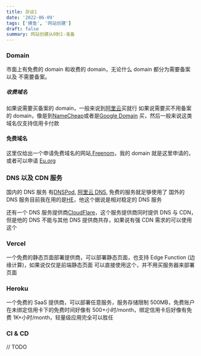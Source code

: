 ```yaml
---
title: 杂谈1
date: '2022-06-09'
tags: ['摸鱼', '网站创建']
draft: false
summary: 网站创建从0到1-准备
---
```


### Domain

市面上有免费的 domain 和收费的 domain，无论什么 domain 都分为需要备案 以及 不需要备案。

##### 收费域名

如果说需要买备案的 domain，一般来说到[阿里云](https://mi.aliyun.com/)买就行
如果说需要买不用备案的 domain，像是到[NameCheap](https://www.namecheap.com/)或者是[Google Domain](https://domains.google/) 买，然后一般来说这类域名仅支持信用卡付款

#### 免费域名

这里仅给出一个申请免费域名的网站,[Freenom](https://freenom.com/)，我的 domain 就是这里申请的，或者可以申请 [Eu.org](https://nic.eu.org/)

### DNS 以及 CDN 服务

国内的 DNS 服务 有[DNSPod](https://www.dnspod.cn/), [阿里云 DNS](https://www.aliyun.com/product/dns), 免费的服务就足够使用了
国外的 DNS 服务目前我在用的是[HE](https://dns.he.net/)，他这个据说是相对稳定的 DNS 服务

还有一个 DNS 服务提供商[CloudFlare](https://www.cloudflare.com/)，这个服务提供商同时提供 DNS 与 CDN， 但是他的 DNS 不能与其他 DNS 提供商共存，如果说有强 CDN 需求的可以使用这个

### Vercel

一个免费的静态页面部署提供商，可以部署静态页面，也支持 Edge Function (边缘计算)，如果说仅仅是前端静态页面 可以直接使用这个，并不用买服务器来部署页面

### Heroku

一个免费的 SaaS 提供商，可以部署任意服务，服务存储限制 500MB，免费账户在未绑定信用卡下的免费时间好像有 500+小时/month，绑定信用卡后好像有免费 1K+小时/month，轻量级应用完全可以胜任

### CI & CD

// TODO
